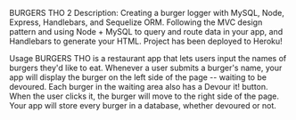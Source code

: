 BURGERS THO 2
Description: Creating a burger logger with MySQL, Node, Express, Handlebars, and Sequelize ORM. Following the MVC design pattern and using Node + MySQL to query and route data in your app, and Handlebars to generate your HTML. Project has been deployed to Heroku!

Usage
BURGERS THO is a restaurant app that lets users input the names of burgers they'd like to eat.
Whenever a user submits a burger's name, your app will display the burger on the left side of the page -- waiting to be devoured.
Each burger in the waiting area also has a Devour it! button. When the user clicks it, the burger will move to the right side of the page.
Your app will store every burger in a database, whether devoured or not.

